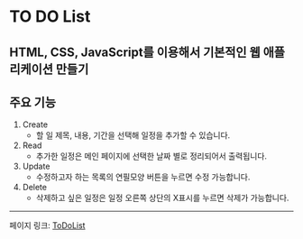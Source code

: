 # TO DO List

HTML, CSS, JavaScript를 이용해서 기본적인 웹 애플리케이션 만들기
------------

## 주요 기능

1. Create
    + 할 일 제목, 내용, 기간을 선택해 일정을 추가할 수 있습니다.
2. Read
    + 추가한 일정은 메인 페이지에 선택한 날짜 별로 정리되어서 출력됩니다.
3. Update
    + 수정하고자 하는 목록의 연필모양 버튼을 누르면 수정 가능합니다.
4. Delete
    + 삭제하고 싶은 일정은 일정 오른쪽 상단의 X표시를 누르면 삭제가 가능합니다.

-----------

페이지 링크: [ToDoList](https://hseongh.github.io/ToDoList/)

